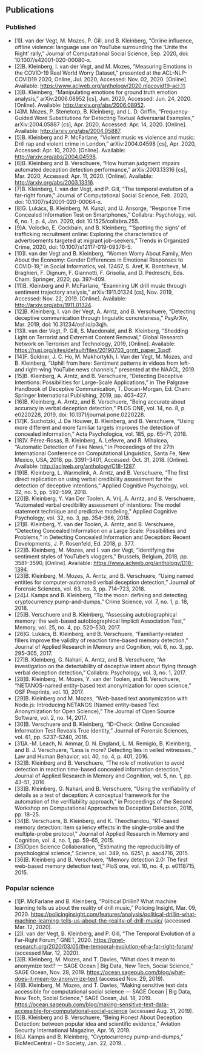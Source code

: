 ## Publications

### Published

- [1]I. van der Vegt, M. Mozes, P. Gill, and B. Kleinberg, “Online influence, offline violence: language use on YouTube surrounding the ‘Unite the Right’ rally,” Journal of Computational Social Science, Sep. 2020, doi: 10.1007/s42001-020-00080-x.
- [2]B. Kleinberg, I. van der Vegt, and M. Mozes, “Measuring Emotions in the COVID-19 Real World Worry Dataset,” presented at the ACL-NLP-COVID19 2020, Online, Jul. 2020, Accessed: Nov. 02, 2020. [Online]. Available: https://www.aclweb.org/anthology/2020.nlpcovid19-acl.11.
- [3]B. Kleinberg, “Manipulating emotions for ground truth emotion analysis,” arXiv:2006.08952 [cs], Jun. 2020, Accessed: Jun. 24, 2020. [Online]. Available: http://arxiv.org/abs/2006.08952.
- [4]M. Mozes, P. Stenetorp, B. Kleinberg, and L. D. Griffin, “Frequency-Guided Word Substitutions for Detecting Textual Adversarial Examples,” arXiv:2004.05887 [cs], Apr. 2020, Accessed: Apr. 14, 2020. [Online]. Available: http://arxiv.org/abs/2004.05887.
- [5]B. Kleinberg and P. McFarlane, “Violent music vs violence and music: Drill rap and violent crime in London,” arXiv:2004.04598 [cs], Apr. 2020, Accessed: Apr. 10, 2020. [Online]. Available: http://arxiv.org/abs/2004.04598.
- [6]B. Kleinberg and B. Verschuere, “How human judgment impairs automated deception detection performance,” arXiv:2003.13316 [cs], Mar. 2020, Accessed: Apr. 11, 2020. [Online]. Available: http://arxiv.org/abs/2003.13316.
- [7]B. Kleinberg, I. van der Vegt, and P. Gill, “The temporal evolution of a far-right forum,” Journal of Computational Social Science, Feb. 2020, doi: 10.1007/s42001-020-00064-x.
- [8]G. Lukács, B. Kleinberg, M. Kunzi, and U. Ansorge, “Response Time Concealed Information Test on Smartphones,” Collabra: Psychology, vol. 6, no. 1, p. 4, Jan. 2020, doi: 10.1525/collabra.255.
- [9]A. Volodko, E. Cockbain, and B. Kleinberg, “‘Spotting the signs’ of trafficking recruitment online: Exploring the characteristics of advertisements targeted at migrant job-seekers,” Trends in Organized Crime, 2020, doi: 10.1007/s12117-019-09376-5.
- [10]I. van der Vegt and B. Kleinberg, “Women Worry About Family, Men About the Economy: Gender Differences in Emotional Responses to COVID-19,” in Social Informatics, vol. 12467, S. Aref, K. Bontcheva, M. Braghieri, F. Dignum, F. Giannotti, F. Grisolia, and D. Pedreschi, Eds. Cham: Springer, 2020, pp. 397–409.
- [11]B. Kleinberg and P. McFarlane, “Examining UK drill music through sentiment trajectory analysis,” arXiv:1911.01324 [cs], Nov. 2019, Accessed: Nov. 22, 2019. [Online]. Available: http://arxiv.org/abs/1911.01324.
- [12]B. Kleinberg, I. van der Vegt, A. Arntz, and B. Verschuere, “Detecting deceptive communication through linguistic concreteness,” PsyArXiv, Mar. 2019, doi: 10.31234/osf.io/p3qjh.
- [13]I. van der Vegt, P. Gill, S. Macdonald, and B. Kleinberg, “Shedding Light on Terrorist and Extremist Content Removal,” Global Research Network on Terrorism and Technology, 2019, [Online]. Available: https://rusi.org/sites/default/files/20190703_grntt_paper_3.pdf.
- [14]F. Soldner, J. C. Ho, M. Makhortykh, I. Van der Vegt, M. Mozes, and B. Kleinberg, “Uphill from here: Sentiment patterns in videos from left- and right-wing YouTube news channels,” presented at the NAACL, 2019.
- [15]B. Kleinberg, A. Arntz, and B. Verschuere, “Detecting Deceptive Intentions: Possibilities for Large-Scale Applications,” in The Palgrave Handbook of Deceptive Communication, T. Docan-Morgan, Ed. Cham: Springer International Publishing, 2019, pp. 403–427.
- [16]B. Kleinberg, A. Arntz, and B. Verschuere, “Being accurate about accuracy in verbal deception detection,” PLOS ONE, vol. 14, no. 8, p. e0220228, 2019, doi: 10.1371/journal.pone.0220228.
- [17]K. Suchotzki, J. De Houwer, B. Kleinberg, and B. Verschuere, “Using more different and more familiar targets improves the detection of concealed information,” Acta Psychologica, vol. 185, pp. 65–71, 2018.
- [18]V. Pérez-Rosas, B. Kleinberg, A. Lefevre, and R. Mihalcea, “Automatic Detection of Fake News,” in Proceedings of the 27th International Conference on Computational Linguistics, Santa Fe, New Mexico, USA, 2018, pp. 3391–3401, Accessed: Oct. 31, 2018. [Online]. Available: http://aclweb.org/anthology/C18-1287.
- [19]B. Kleinberg, L. Warmelink, A. Arntz, and B. Verschuere, “The first direct replication on using verbal credibility assessment for the detection of deceptive intentions,” Applied Cognitive Psychology, vol. 32, no. 5, pp. 592–599, 2018.
- [20]B. Kleinberg, Y. Van Der Toolen, A. Vrij, A. Arntz, and B. Verschuere, “Automated verbal credibility assessment of intentions: The model statement technique and predictive modeling,” Applied Cognitive Psychology, vol. 32, no. 3, pp. 354–366, 2018.
- [21]B. Kleinberg, Y. van der Toolen, A. Arntz, and B. Verschuere, “Detecting Concealed Information on a Large Scale: Possibilities and Problems,” in Detecting Concealed Information and Deception: Recent Developments, J. P. Rosenfeld, Ed. 2018, p. 377.
- [22]B. Kleinberg, M. Mozes, and I. van der Vegt, “Identifying the sentiment styles of YouTube’s vloggers,” Brussels, Belgium, 2018, pp. 3581–3590, [Online]. Available: https://www.aclweb.org/anthology/D18-1394.
- [23]B. Kleinberg, M. Mozes, A. Arntz, and B. Verschuere, “Using named entities for computer-automated verbal deception detection,” Journal of Forensic Sciences, vol. 63, no. 3, pp. 714–723, 2018.
- [24]J. Kamps and B. Kleinberg, “To the moon: defining and detecting cryptocurrency pump-and-dumps,” Crime Science, vol. 7, no. 1, p. 18, 2018.
- [25]B. Verschuere and B. Kleinberg, “Assessing autobiographical memory: the web-based autobiographical Implicit Association Test,” Memory, vol. 25, no. 4, pp. 520–530, 2017.
- [26]G. Lukács, B. Kleinberg, and B. Verschuere, “Familiarity-related fillers improve the validity of reaction time-based memory detection,” Journal of Applied Research in Memory and Cognition, vol. 6, no. 3, pp. 295–305, 2017.
- [27]B. Kleinberg, G. Nahari, A. Arntz, and B. Verschuere, “An investigation on the detectability of deceptive intent about flying through verbal deception detection,” Collabra: Psychology, vol. 3, no. 1, 2017.
- [28]B. Kleinberg, M. Mozes, Y. van der Toolen, and B. Verschuere, “NETANOS-named entity-based text anonymization for open science,” OSF Preprints, vol. 10, 2017.
- [29]B. Kleinberg and M. Mozes, “Web-based text anonymization with Node.js: Introducing NETANOS (Named entity-based Text Anonymization for Open Science),” The Journal of Open Source Software, vol. 2, no. 14, 2017.
- [30]B. Verschuere and B. Kleinberg, “ID-Check: Online Concealed Information Test Reveals True Identity,” Journal of Forensic Sciences, vol. 61, pp. S237–S240, 2016.
- [31]A.-M. Leach, N. Ammar, D. N. England, L. M. Remigio, B. Kleinberg, and B. J. Verschuere, “Less is more? Detecting lies in veiled witnesses.,” Law and Human Behavior, vol. 40, no. 4, p. 401, 2016.
- [32]B. Kleinberg and B. Verschuere, “The role of motivation to avoid detection in reaction time-based concealed information detection,” Journal of Applied Research in Memory and Cognition, vol. 5, no. 1, pp. 43–51, 2016.
- [33]B. Kleinberg, G. Nahari, and B. Verschuere, “Using the verifiability of details as a test of deception: A conceptual framework for the automation of the verifiability approach,” in Proceedings of the Second Workshop on Computational Approaches to Deception Detection, 2016, pp. 18–25.
- [34]B. Verschuere, B. Kleinberg, and K. Theocharidou, “RT-based memory detection: Item saliency effects in the single-probe and the multiple-probe protocol,” Journal of Applied Research in Memory and Cognition, vol. 4, no. 1, pp. 59–65, 2015.
- [35]Open Science Collaboration, “Estimating the reproducibility of psychological science,” Science, vol. 349, no. 6251, p. aac4716, 2015.
- [36]B. Kleinberg and B. Verschuere, “Memory detection 2.0: The first web-based memory detection test,” PloS one, vol. 10, no. 4, p. e0118715, 2015.


### Popular science

- [1]P. McFarlane and B. Kleinberg, “Political Drillin? What machine learning tells us about the reality of drill music,” Policing Insight, Mar. 09, 2020. https://policinginsight.com/features/analysis/political-drillin-what-machine-learning-tells-us-about-the-reality-of-drill-music/ (accessed Mar. 12, 2020).
- [2]I. van der Vegt, B. Kleinberg, and P. Gill, “The Temporal Evolution of a Far-Right Forum,” GNET, 2020. https://gnet-research.org/2020/03/05/the-temporal-evolution-of-a-far-right-forum/ (accessed Mar. 12, 2020).
- [3]B. Kleinberg, M. Mozes, and T. Davies, “What does it mean to anonymize text? — SAGE Ocean | Big Data, New Tech, Social Science,” SAGE Ocean, Nov. 28, 2019. https://ocean.sagepub.com/blog/what-does-it-mean-to-anonymize-text (accessed Nov. 29, 2019).
- [4]B. Kleinberg, M. Mozes, and T. Davies, “Making sensitive text data accessible for computational social science — SAGE Ocean | Big Data, New Tech, Social Science,” SAGE Ocean, Jul. 18, 2019. https://ocean.sagepub.com/blog/making-sensitive-text-data-accessible-for-computational-social-science (accessed Aug. 31, 2019).
- [5]B. Kleinberg and B. Verschuere, “Being Honest About Deception Detection: between popular idea and scientific evidence,” Aviation Security International Magazine, Apr. 16, 2019.
- [6]J. Kamps and B. Kleinberg, “Cryptocurrency pump-and-dumps,” BioMedCentral - On Society, Jan. 22, 2019. .
